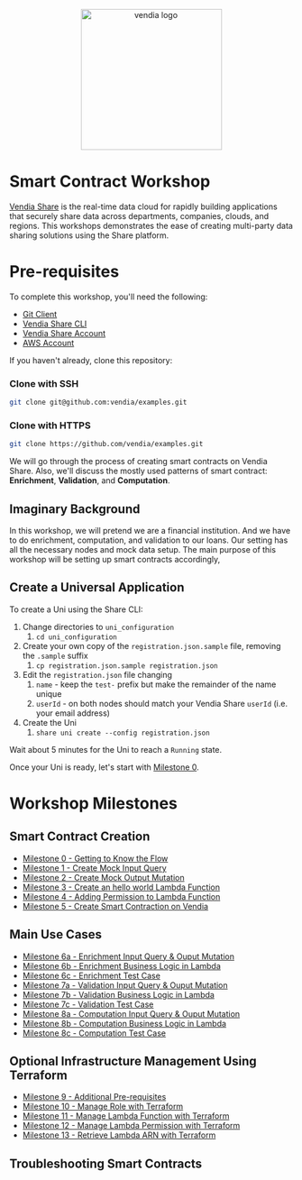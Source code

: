 <p align="center">
  <a href="https://vendia.net/">
    <img src="https://www.vendia.com/images/logo/logo.svg" alt="vendia logo" width="250px">
  </a>
</p>

# Smart Contract Workshop

[Vendia Share](https://www.vendia.net) is the real-time data cloud for rapidly building applications that securely share data across departments, companies, clouds, and regions.  This workshops demonstrates the ease of creating multi-party data sharing solutions using the Share platform.

# Pre-requisites

To complete this workshop, you'll need the following:

* [Git Client](https://git-scm.com/downloads)
* [Vendia Share CLI](https://vendia.net/docs/share/cli)
* [Vendia Share Account](https://share.vendia.net/signup)
* [AWS Account](https://aws.amazon.com/resources/create-account/)

If you haven't already, clone this repository:

### Clone with SSH

```bash
git clone git@github.com:vendia/examples.git
```

### Clone with HTTPS

```bash
git clone https://github.com/vendia/examples.git
```



We will go through the process of creating smart contracts on Vendia Share. Also, we'll discuss the mostly used patterns of smart contract: **Enrichment**, **Validation**, and **Computation**.

## Imaginary Background

In this workshop, we will pretend we are a financial institution. And we have to do enrichment, computation, and validation to our loans. Our setting has all the necessary nodes and mock data setup. The main purpose of this workshop will be setting up smart contracts accordingly,

## Create a Universal Application

To create a Uni using the Share CLI:

1. Change directories to `uni_configuration`
    1. `cd uni_configuration`
2. Create your own copy of the `registration.json.sample` file, removing the `.sample` suffix
    1. `cp registration.json.sample registration.json`
3. Edit the `registration.json` file changing
    1. `name` - keep the `test-` prefix but make the remainder of the name unique
    2. `userId` - on both nodes should match your Vendia Share `userId` (i.e. your email address)
4. Create the Uni
    1. `share uni create --config registration.json`

Wait about 5 minutes for the Uni to reach a `Running` state.


Once your Uni is ready, let's start with [Milestone 0](README-Milestone0.md).

# Workshop Milestones

## Smart Contract Creation
* [Milestone 0 - Getting to Know the Flow](README-Milestone0.md)
* [Milestone 1 - Create Mock Input Query](README-Milestone1.md)
* [Milestone 2 - Create Mock Output Mutation](README-Milestone2.md)
* [Milestone 3 - Create an hello world Lambda Function](README-Milestone3.md)
* [Milestone 4 - Adding Permission to Lambda Function](README-Milestone4.md)
* [Milestone 5 - Create Smart Contraction on Vendia](README-Milestone5.md)

## Main Use Cases
* [Milestone 6a - Enrichment Input Query & Ouput Mutation](README-Milestone6c.md)
* [Milestone 6b - Enrichment Business Logic in Lambda](README-Milestone6a.md)
* [Milestone 6c - Enrichment Test Case](README-Milestone6b.md)
* [Milestone 7a - Validation Input Query & Ouput Mutation](README-Milestone7c.md)
* [Milestone 7b - Validation Business Logic in Lambda](README-Milestone7a.md)
* [Milestone 7c - Validation Test Case](README-Milestone7b.md)
* [Milestone 8a - Computation Input Query & Ouput Mutation](README-Milestone8c.md)
* [Milestone 8b - Computation Business Logic in Lambda](README-Milestone8a.md)
* [Milestone 8c - Computation Test Case](README-Milestone8b.md)

## Optional Infrastructure Management Using Terraform
* [Milestone 9 - Additional Pre-requisites](README-Milestone9.md)
* [Milestone 10 - Manage Role with Terraform](README-Milestone10.md)
* [Milestone 11 - Manage Lambda Function with Terraform](README-Milestone11.md)
* [Milestone 12 - Manage Lambda Permission with Terraform](README-Milestone12.md)
* [Milestone 13 - Retrieve Lambda ARN with Terraform](README-Milestone13.md)

## Troubleshooting Smart Contracts
